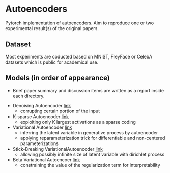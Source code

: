 # Autoencoders

Pytorch implementation of autoencoders.
Aim to reproduce one or two experimental result(s) of the original papers.

## Dataset

Most experiments are coducted based on MNIST, FreyFace or CelebA datasets which is public for academical use.

## Models (in order of appearance)

* Brief paper summary and discussion items are written as a report inside each directory.

- Denoising Autoencoder [link](https://dl.acm.org/doi/pdf/10.1145/1390156.1390294)
  - corrupting certain portion of the input
- K-sparse Autoencoder [link](https://arxiv.org/pdf/1312.5663.pdf)
  - exploiting only K largest activations as a sparse coding
- Variational Autoencoder [link](https://arxiv.org/pdf/1312.6114.pdf)
  - inferring the latent variable in generative process by autoencoder  
  - applying reparameterization trick for differentiable and non-centered parameterizations
- Stick-Breaking VariationalAutoencoder [link](https://arxiv.org/pdf/1605.06197.pdf)
  - allowing possibly infinite size of latent variable with dirichlet process
- Beta Variational Autoencoer [link](https://openreview.net/pdf?id=Sy2fzU9gl)
  - constraining the value of the regularization term for interpretability
